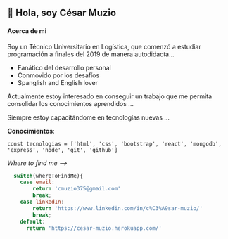 ## 👋 Hola, soy César Muzio

#### Acerca de mi

Soy un Técnico Universitario en Logística, que comenzó a estudiar programación a finales del 2019 de manera autodidacta...
* Fanático del desarrollo personal
* Conmovido por los desafíos
* Spanglish and English lover




Actualmente estoy interesado en conseguir un trabajo que me permita consolidar los conocimientos aprendidos ...

Siempre estoy capacitándome en tecnologías nuevas ...

**Conocimientos**:

``const tecnologias = ['html', 'css', 'bootstrap', 'react', 'mongodb', 'express', 'node', 'git', 'github']``

*Where to find me -->*

```javascript
  switch(whereToFindMe){
    case email:
        return 'cmuzio375@gmail.com'
        break;
    case linkedIn:
        return 'https://www.linkedin.com/in/c%C3%A9sar-muzio/'
        break;
    default:
      return 'https://cesar-muzio.herokuapp.com/'

```

<!---
cesarpo777/cesarpo777 is a ✨ special ✨ repository because its `README.md` (this file) appears on your GitHub profile.
You can click the Preview link to take a look at your changes.
--->

